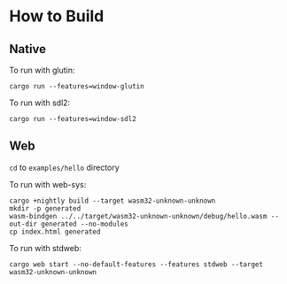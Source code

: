 # How to Build

## Native

To run with glutin:

```shell
cargo run --features=window-glutin
```

To run with sdl2:

```shell
cargo run --features=window-sdl2
```

## Web

`cd` to `examples/hello` directory

To run with web-sys:

```shell
cargo +nightly build --target wasm32-unknown-unknown
mkdir -p generated
wasm-bindgen ../../target/wasm32-unknown-unknown/debug/hello.wasm --out-dir generated --no-modules
cp index.html generated
```

To run with stdweb:

```shell
cargo web start --no-default-features --features stdweb --target wasm32-unknown-unknown
```
